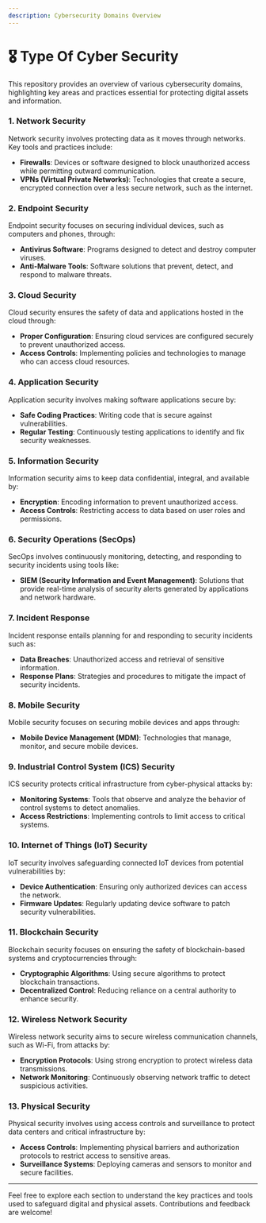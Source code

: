 ```yaml
---
description: Cybersecurity Domains Overview
---
```


# 🎖️ Type Of Cyber Security

This repository provides an overview of various cybersecurity domains, highlighting key areas and practices essential for protecting digital assets and information.

### 1. Network Security

Network security involves protecting data as it moves through networks. Key tools and practices include:

* **Firewalls**: Devices or software designed to block unauthorized access while permitting outward communication.
* **VPNs (Virtual Private Networks)**: Technologies that create a secure, encrypted connection over a less secure network, such as the internet.

### 2. Endpoint Security

Endpoint security focuses on securing individual devices, such as computers and phones, through:

* **Antivirus Software**: Programs designed to detect and destroy computer viruses.
* **Anti-Malware Tools**: Software solutions that prevent, detect, and respond to malware threats.

### 3. Cloud Security

Cloud security ensures the safety of data and applications hosted in the cloud through:

* **Proper Configuration**: Ensuring cloud services are configured securely to prevent unauthorized access.
* **Access Controls**: Implementing policies and technologies to manage who can access cloud resources.

### 4. Application Security

Application security involves making software applications secure by:

* **Safe Coding Practices**: Writing code that is secure against vulnerabilities.
* **Regular Testing**: Continuously testing applications to identify and fix security weaknesses.

### 5. Information Security

Information security aims to keep data confidential, integral, and available by:

* **Encryption**: Encoding information to prevent unauthorized access.
* **Access Controls**: Restricting access to data based on user roles and permissions.

### 6. Security Operations (SecOps)

SecOps involves continuously monitoring, detecting, and responding to security incidents using tools like:

* **SIEM (Security Information and Event Management)**: Solutions that provide real-time analysis of security alerts generated by applications and network hardware.

### 7. Incident Response

Incident response entails planning for and responding to security incidents such as:

* **Data Breaches**: Unauthorized access and retrieval of sensitive information.
* **Response Plans**: Strategies and procedures to mitigate the impact of security incidents.

### 8. Mobile Security

Mobile security focuses on securing mobile devices and apps through:

* **Mobile Device Management (MDM)**: Technologies that manage, monitor, and secure mobile devices.

### 9. Industrial Control System (ICS) Security

ICS security protects critical infrastructure from cyber-physical attacks by:

* **Monitoring Systems**: Tools that observe and analyze the behavior of control systems to detect anomalies.
* **Access Restrictions**: Implementing controls to limit access to critical systems.

### 10. Internet of Things (IoT) Security

IoT security involves safeguarding connected IoT devices from potential vulnerabilities by:

* **Device Authentication**: Ensuring only authorized devices can access the network.
* **Firmware Updates**: Regularly updating device software to patch security vulnerabilities.

### 11. Blockchain Security

Blockchain security focuses on ensuring the safety of blockchain-based systems and cryptocurrencies through:

* **Cryptographic Algorithms**: Using secure algorithms to protect blockchain transactions.
* **Decentralized Control**: Reducing reliance on a central authority to enhance security.

### 12. Wireless Network Security

Wireless network security aims to secure wireless communication channels, such as Wi-Fi, from attacks by:

* **Encryption Protocols**: Using strong encryption to protect wireless data transmissions.
* **Network Monitoring**: Continuously observing network traffic to detect suspicious activities.

### 13. Physical Security

Physical security involves using access controls and surveillance to protect data centers and critical infrastructure by:

* **Access Controls**: Implementing physical barriers and authorization protocols to restrict access to sensitive areas.
* **Surveillance Systems**: Deploying cameras and sensors to monitor and secure facilities.

***

Feel free to explore each section to understand the key practices and tools used to safeguard digital and physical assets. Contributions and feedback are welcome!
